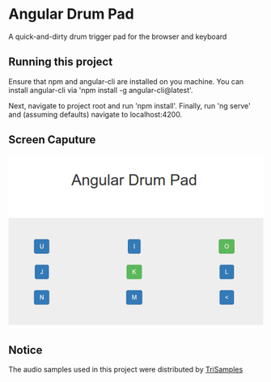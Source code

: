 # Angular Drum Pad

A quick-and-dirty drum trigger pad for the browser and keyboard 

## Running this project

Ensure that npm and angular-cli are installed on you machine. You can install angular-cli via 'npm install -g angular-cli@latest'.

Next, navigate to project root and run 'npm install'. Finally, run 'ng serve' and (assuming defaults) navigate to localhost:4200. 

## Screen Caputure

<img src="screencap.png">

## Notice

The audio samples used in this project were distributed by <a href="https://trisamples.com/808-trapstep-pack-vol-1/">TriSamples</a>

